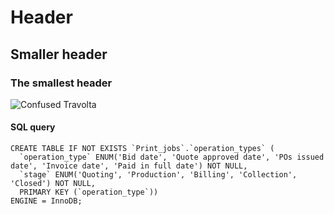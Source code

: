 # Header

## Smaller header

### The smallest header

![Confused Travolta](https://i.kym-cdn.com/entries/icons/mobile/000/019/277/confusedtravolta.jpg)

#### SQL query

```
CREATE TABLE IF NOT EXISTS `Print_jobs`.`operation_types` (
  `operation_type` ENUM('Bid date', 'Quote approved date', 'POs issued date', 'Invoice date', 'Paid in full date') NOT NULL,
  `stage` ENUM('Quoting', 'Production', 'Billing', 'Collection', 'Closed') NOT NULL,
  PRIMARY KEY (`operation_type`))
ENGINE = InnoDB;
```
